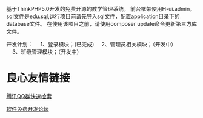 基于ThinkPHP5.0开发的免费开源的教学管理系统。 
前台框架使用H-ui.admin。 
sql文件是edu.sql,运行项目前请先导入sql文件，配置application目录下的database文件。 
在使用该项目之前，请使用composer update命令更新第三方库文件。


开发计划： 
&nbsp;&nbsp;&nbsp;&nbsp;1、登录模块；(已完成) 
&nbsp;&nbsp;&nbsp;&nbsp;2、管理员相关模块；（开发中）  
&nbsp;&nbsp;&nbsp;&nbsp;3、班级管理模块；（开发中）



 # 良心友情链接

[腾讯QQ群快速检索](http://u.720life.cn/s/8cf73f7c)

[软件免费开发论坛](http://u.720life.cn/s/bbb01dc0)